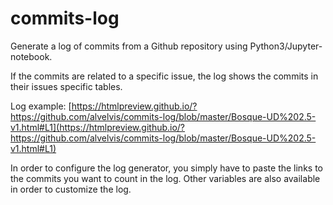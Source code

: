 # commits-log

Generate a log of commits from a Github repository using Python3/Jupyter-notebook.

If the commits are related to a specific issue, the log shows the commits in their issues specific tables.

Log example: [https://htmlpreview.github.io/?https://github.com/alvelvis/commits-log/blob/master/Bosque-UD%202.5-v1.html#L1](https://htmlpreview.github.io/?https://github.com/alvelvis/commits-log/blob/master/Bosque-UD%202.5-v1.html#L1)

In order to configure the log generator, you simply have to paste the links to the commits you want to count in the log. Other variables are also available in order to customize the log.